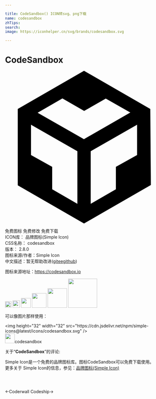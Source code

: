 ```yaml
---

title: CodeSandbox() ICON转svg、png下载
name: codesandbox
zhTips: 
search: 
image: https://iconhelper.cn/svg/brands/codesandbox.svg

---
```


# CodeSandbox  <small style="font-size: 60%;font-weight: 100"></small>

<div id="svg" class="svg-wrap">
<svg viewBox="0 0 24 24" role="img" xmlns="http://www.w3.org/2000/svg"><title>CodeSandbox icon</title><path d="M2 6l10.455-6L22.91 6 23 17.95 12.455 24 2 18V6zm2.088 2.481v4.757l3.345 1.86v3.516l3.972 2.296v-8.272L4.088 8.481zm16.739 0l-7.317 4.157v8.272l3.972-2.296V15.1l3.345-1.861V8.48zM5.134 6.601l7.303 4.144 7.32-4.18-3.871-2.197-3.41 1.945-3.43-1.968L5.133 6.6z"/></svg>
</div>
<detail full-name='codesandbox'></detail>

<div class="detail-page">
<p>
<span><span class="badge-success badge">免费图标</span> <span class="badge-success badge">免费修改</span>  <span class="badge-success badge">免费下载</span> </span>
<br/>
<span>
ICON库：
<span class="badge-secondary badge">品牌图标(Simple Icon)</span> 
</span>
<br/>
<span>
CSS名称：
<span class="badge-secondary badge">codesandbox</span> 
</span>

<br/>
<span>
版本：
<span class="badge-secondary badge">2.8.0</span> 
</span>
<br/>
<span>图标来源/作者：<span class="badge-light badge">Simple Icon</span></span> 
<br/>
<span class="zh-detail">中文描述：暂无<span class="help-link"><span>帮助改进</span>(<a href="https://gitee.com/liuwave/icon-helper/edit/master/json/brands/codesandbox.json" target="_blank" rel="noopener noreferrer">gitee</a><a href="https://github.com/liuwave/icon-helper/edit/master/json/brands/codesandbox.json" target="_blank" rel="noopener noreferrer">github</a></span>)</span><br/>
</p>
</div><div class="description description alert alert-light"><p>图标来源地址：<a href="https://codesandbox.io" target="_blank" rel="noopener noreferrer">https://codesandbox.io</a></p></div>
<div class="alert alert-dark">
<img height="21" width="21" src="https://cdn.jsdelivr.net/npm/simple-icons@latest/icons/codesandbox.svg" />
<img height="24" width="24" src="https://cdn.jsdelivr.net/npm/simple-icons@latest/icons/codesandbox.svg" />
<img height="32" width="32" src="https://cdn.jsdelivr.net/npm/simple-icons@latest/icons/codesandbox.svg" />
<img height="48" width="48" src="https://cdn.jsdelivr.net/npm/simple-icons@latest/icons/codesandbox.svg" />
<img height="64" width="64" src="https://cdn.jsdelivr.net/npm/simple-icons@latest/icons/codesandbox.svg" />
<img height="96" width="96" src="https://cdn.jsdelivr.net/npm/simple-icons@latest/icons/codesandbox.svg" />

</div>
<div>
  <p>可以像图片那样使用：    
  </p>
  <div class="alert alert-primary" style="font-size: 14px">
    &lt;img height="32" width="32" src="https://cdn.jsdelivr.net/npm/simple-icons@latest/icons/codesandbox.svg" /&gt;
    <copy-btn content='<img height="32" width="32" src="https://cdn.jsdelivr.net/npm/simple-icons@latest/icons/codesandbox.svg" />'></copy-btn>
  </div>
  <div class="alert alert-secondary">
    <img height="32" width="32" src="https://cdn.jsdelivr.net/npm/simple-icons@latest/icons/codesandbox.svg" />codesandbox
    <copy-btn content="codesandbox" btn-title="复制图标名称"></copy-btn>
  </div>
</div>
<div class="icon-detail__container">
<p>关于“<b>CodeSandbox</b>”的评论:</p>
</div>
<Vssue title="关于“CodeSandbox”的评论" />
<div><p>Simple Icon是一个免费的品牌图标库。图标CodeSandbox可以免费下载使用。更多关于  Simple Icon的信息，参见：<a target="_blank" href="https://iconhelper.cn/brands.html">品牌图标(Simple Icon)</a>
</p></div>


<div style="padding:2rem 0 " class="page-nav"><p class="inner"><span class="prev">←<router-link to="/icon/coderwall.html">Coderwall</router-link></span> <span class="next"><router-link to="/icon/codeship.html">Codeship</router-link>→</span></p></div>
